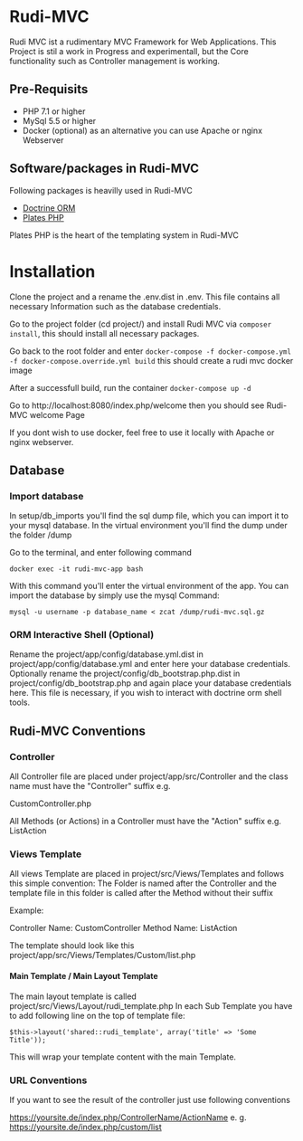 # Rudi-MVC

Rudi MVC ist a rudimentary MVC Framework for Web Applications. This Project is stil a work in Progress and experimentall, but the Core functionality such as Controller management
is working.

## Pre-Requisits

- PHP 7.1 or higher
- MySql 5.5 or higher
- Docker (optional) as an alternative you can use Apache or nginx Webserver

## Software/packages in Rudi-MVC

Following packages is heavilly used in Rudi-MVC
- [Doctrine ORM](https://www.doctrine-project.org/)
- [Plates PHP](https://platesphp.com/)

Plates PHP is the heart of the templating system in Rudi-MVC

# Installation

Clone the project and a rename the .env.dist in .env. This file contains all necessary Information such as the database credentials.

Go to the project folder (cd project/) and install Rudi MVC via ```composer install```, this should install all necessary packages.

Go back to the root folder and enter ```docker-compose -f docker-compose.yml -f docker-compose.override.yml build``` this should create a rudi mvc docker image

After a successfull build, run the container ```docker-compose up -d```

Go to http://localhost:8080/index.php/welcome then you should see Rudi-MVC welcome Page

If you dont wish to use docker, feel free to use it locally with Apache or nginx webserver.

## Database

### Import database

In setup/db_imports you'll find the sql dump file, which you can import it to your mysql database. In the virtual environment you'll find the dump under the folder /dump

Go to the terminal, and enter following command

```docker exec -it rudi-mvc-app bash```

With this command you'll enter the virtual environment of the app. You can import the database by simply use the mysql Command:

```mysql -u username -p database_name < zcat /dump/rudi-mvc.sql.gz```

### ORM Interactive Shell (Optional)

Rename the project/app/config/database.yml.dist in project/app/config/database.yml and enter here your database credentials. 
Optionally rename the project/config/db_bootstrap.php.dist in project/config/db_bootstrap.php and again place your database credentials here.
This file is necessary, if you wish to interact with doctrine orm shell tools.

## Rudi-MVC Conventions

### Controller

All Controller file are placed under project/app/src/Controller and the class name must have the "Controller" suffix e.g. 

CustomController.php

All Methods (or Actions) in a Controller must have the "Action" suffix e.g. ListAction

### Views Template

All views Template are placed in project/src/Views/Templates and follows this simple convention:
The Folder is named after the Controller and the template file in this folder is called after the Method without their suffix  

Example:

Controller Name: CustomController
Method Name: ListAction

The template should look like this
project/app/src/Views/Templates/Custom/list.php

#### Main Template / Main Layout Template

The main layout template is called project/src/Views/Layout/rudi_template.php
In each Sub Template you have to add following line on the top of template file:

```$this->layout('shared::rudi_template', array('title' => 'Some Title'));```

This will wrap your template content with the main Template.

### URL Conventions

If you want to see the result of the controller just use following conventions

https://yoursite.de/index.php/ControllerName/ActionName e. g. https://yoursite.de/index.php/custom/list 

